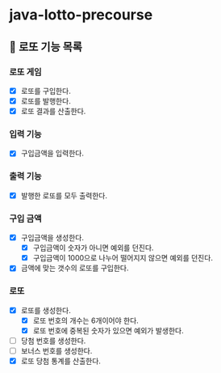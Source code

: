 # java-lotto-precourse

## 🏦 로또 기능 목록

### 로또 게임

- [x] 로또를 구입한다.
- [x] 로또를 발행한다.
- [x] 로또 결과를 산출한다.

### 입력 기능

- [x] 구입금액을 입력한다.

### 출력 기능

- [x] 발행한 로또를 모두 출력한다.

### 구입 금액

- [x] 구입금액을 생성한다.
    - [x] 구입금액이 숫자가 아니면 예외를 던진다.
    - [x] 구입금액이 1000으로 나누어 떨어지지 않으면 예외를 던진다.
- [x] 금액에 맞는 갯수의 로또를 구입한다.

### 로또

- [x] 로또를 생성한다.
    - [x] 로또 번호의 개수는 6개이어야 한다.
    - [x] 로또 번호에 중복된 숫자가 있으면 예외가 발생한다.
- [ ] 당첨 번호를 생성한다.
- [ ] 보너스 번호를 생성한다.
- [x] 로또 당첨 통계를 산출한다.
